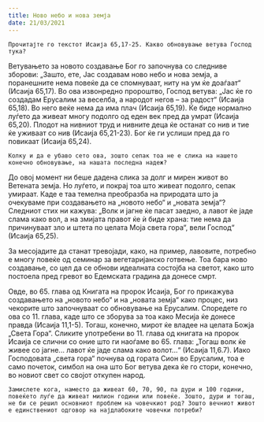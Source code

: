 ```yaml
---
title: Ново небо и нова земја 
date: 21/03/2021
---
```


`Прочитајте го текстот Исаија 65,17-25. Какво обновување ветува Господ тука?`

Ветувањето за новото создавање Бог го започнува со следниве зборови: „Зашто, ете, Јас создавам ново небо и нова земја, а поранешните нема повеќе да се спомнуваат, ниту на ум ќе доаѓаат“ (Исаија 65,17). Во ова извонредно пророштво, Господ ветува: „Јас ќе го создадам Ерусалим за веселба, а народот негов – за радост“ (Исаија 65,18). Во него веќе нема да има плач (Исаија 65,19). Ќе биде нормално луѓето да живеат многу подолго од еден век пред да умрат (Исаија 65,20). Плодот на нивниот труд и нивните деца ќе останат со нив и тие ќе уживаат со нив (Исаија 65,21-23). Бог ќе ги услиши пред да го повикаат (Исаија 65,24).

`Колку и да е убаво сето ова, зошто сепак тоа не е слика на нашето конечно обновување, на нашата последна надеж?`

До овој момент ни беше дадена слика за долг и мирен живот во Ветената земја. Но луѓето, и покрај тоа што живеат подолго, сепак умираат. Каде е таа темелна преобразба на природата што ја очекуваме при создавањето на „новото небо“ и „новата земја“? Следниот стих ни кажува: „Волк и јагне ќе пасат заедно, а лавот ќе јаде слама како вол, а на змијата правот ќе ѝ биде храна: тие нема да причинуваат зло и штета по целата Моја света гора“, вели Господ“ (Исаија 65,25).

За месојадите да станат тревојади, како, на пример, лавовите, потребно е многу повеќе од семинар за вегетаријанско готвење. Тоа бара ново создавање, со цел да се обнови идеалната состојба на светот, како што постоела пред гревот во Едемската градина да донесе смрт.

Овде, во 65. глава од Книгата на пророк Исаија, Бог го прикажува создавањето на „новото небо“ и на „новата земја“ како процес, низ чекорите што започнуваат со обновување на Ерусалим. Споредете го ова со 11. глава, каде што се зборува за тоа како Месија ќе донесе правда (Исаија 11,1-5). Тогаш, конечно, мирот ќе владее на целата Божја „Света Гора“. Сликите употребени во 11. глава од книгата на пророк Исаија се слични со оние што ги наоѓаме во 65. глава: „Тогаш волк ќе живее со јагне... лавот ќе јаде слама како волот...“ (Исаија 11,6.7). Иако Господовата „света гора“ почнува од гората Сион во Ерусалим, тоа е само почеток, симбол на она што Бог ветува дека ќе го стори, конечно, во новиот свет со својот откупен народ.

`Замислете кога, наместо да живеат 60, 70, 90, па дури и 100 години, повеќето луѓе да живеат милион години или повеќе. Зошто, дури и тогаш, не би се решил основниот проблем на човечкиот род? Зошто вечниот живот е единствениот одговор на најдлабоките човечки потреби?`